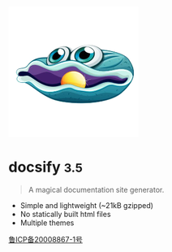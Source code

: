 ![logo](_media/logo.png)

# docsify <small>3.5</small>

> A magical documentation site generator.

- Simple and lightweight (~21kB gzipped)
- No statically built html files
- Multiple themes

 



[鲁ICP备20008867-1号](http://www.beian.miit.gov.cn)
 


